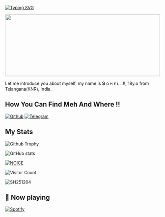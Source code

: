 [![Typing SVG](https://readme-typing-svg.herokuapp.com/?lines=Welcome+To+Sohel's+Github+Profile)](https://github.com/SH251204)

<div align="center">
<img src="https://rishavanand.github.io/static/images/greetings.gif" align="center" style="width: 100%; height:200px" />
</div>  

Let me introduce you about myself, my name is 𝐒 ᴏ ʜ ᴇ ʟ ..!!, 18y.o from Telangana(KNR), India.

## How You Can Find Meh And Where !!

[![Github](https://img.shields.io/badge/-Github-000000?style=for-the-badge&logo=Github&logoColor=white)](https://github.com/SH251204)
[![Telegram](https://img.shields.io/badge/Telegram-2CA5E0?style=for-the-badge&logo=telegram&logoColor=white)](https://telegram.me/NoT_uR_SoHeL)


## My Stats
![Github Trophy](https://github-profile-trophy.vercel.app/?username=SH251204)

![ GitHub stats](https://github-readme-stats.vercel.app/api?username=SH251204&show_icons=true&theme=tokyonight)

[![NOICE](https://github-readme-stats.vercel.app/api/top-langs/?username=SH251204&layout=compact&theme=midnight-purple&hide=Css)](https://github.com/SH251204)

![Visitor Count](https://profile-counter.glitch.me/SH251204/count.svg)


<p><img align="center" src="https://github-readme-streak-stats.herokuapp.com/?user=SH251204&" alt="SH251204" /></p>

## 🎵 Now playing

[![Spotify](https://spotify-readme-3s61yj059-xditya.vercel.app/api/spotify)](https://open.spotify.com/user/on84l0syf9y9m2m84unz4h8uq)
